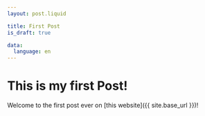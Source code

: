 ```yaml
---
layout: post.liquid

title: First Post
is_draft: true

data:
  language: en
---
```


# This is my first Post!

Welcome to the first post ever on [this website]({{ site.base_url }})!